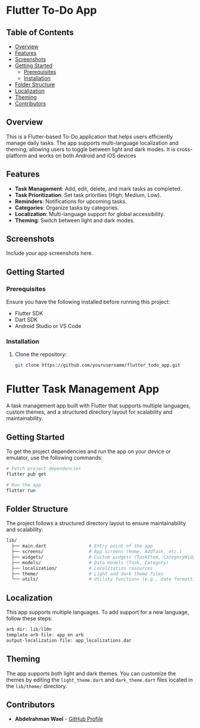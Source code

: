 # Flutter To-Do App

## Table of Contents
- [Overview](#overview)
- [Features](#features)
- [Screenshots](#screenshots)
- [Getting Started](#getting-started)
  - [Prerequisites](#prerequisites)
  - [Installation](#installation)
- [Folder Structure](#folder-structure)
- [Localization](#localization)
- [Theming](#theming)
- [Contributors](#contributors)

## Overview
This is a Flutter-based To-Do application that helps users efficiently manage daily tasks. The app supports multi-language localization and theming, allowing users to toggle between light and dark modes. It is cross-platform and works on both Android and iOS devices

## Features
- **Task Management**: Add, edit, delete, and mark tasks as completed.
- **Task Prioritization**: Set task priorities (High, Medium, Low).
- **Reminders**: Notifications for upcoming tasks.
- **Categories**: Organize tasks by categories.
- **Localization**: Multi-language support for global accessibility.
- **Theming**: Switch between light and dark modes.

## Screenshots
Include your app screenshots here.

## Getting Started

### Prerequisites
Ensure you have the following installed before running this project:
- Flutter SDK
- Dart SDK
- Android Studio or VS Code

### Installation
1. Clone the repository:
   ```bash
   git clone https://github.com/yourusername/flutter_todo_app.git
# Flutter Task Management App

A task management app built with Flutter that supports multiple languages, custom themes, and a structured directory layout for scalability and maintainability.

## Getting Started

To get the project dependencies and run the app on your device or emulator, use the following commands:

```bash
# Fetch project dependencies
flutter pub get

# Run the app
flutter run
```

## Folder Structure

The project follows a structured directory layout to ensure maintainability and scalability:

```bash
lib/
  ├── main.dart                # Entry point of the app
  ├── screens/                 # App screens (Home, AddTask, etc.)
  ├── widgets/                 # Custom widgets (TaskItem, CategoryWidget)
  ├── models/                  # Data models (Task, Category)
  ├── localization/            # Localization resources
  ├── theme/                   # Light and dark theme files
  └── utils/                   # Utility functions (e.g., date formatting)
```

## Localization

This app supports multiple languages. To add support for a new language, follow these steps:
```dart
arb-dir: lib/l10n
template-arb-file: app_en.arb
output-localization-file: app_localizations.dar
```

## Theming

The app supports both light and dark themes. You can customize the themes by editing the `light_theme.dart` and `dark_theme.dart` files located in the `lib/theme/` directory.

## Contributors

- **Abdelrahman Wael** - [GitHub Profile](https://github.com/AbdoJoker99)
